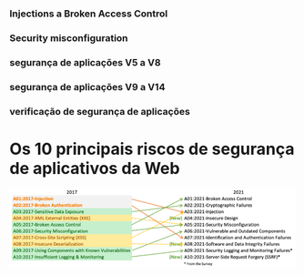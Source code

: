 
  <h3> Injections a Broken Access Control </h3>  </p>
  <h3> Security misconfiguration </h3>  </p>
  <h3> segurança de aplicações V5 a V8 </h3>  </p>
  <h3> segurança de aplicações V9 a V14 </h3>  </p>
  <h3> verificação de segurança de aplicações </h3>  </p>

  # Os 10 principais riscos de segurança de aplicativos da Web

  <img src="imagens/mapping.png" alt="Alt Text" width="1000"> </p>

